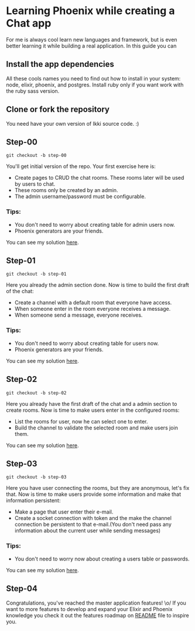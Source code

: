 # Learning Phoenix while creating a Chat app

For me is always cool learn new languages and framework, but is even better
learning it while building a real application. In this guide you can

## Install the app dependencies

All these cools names you need to find out how to install in your system: node,
elixir, phoenix, and postgres. Install ruby only if you want work with the ruby
sass version.

## Clone or fork the repository

You need have your own version of Ikki source code. :)

## Step-00

`git checkout -b step-00`

You'll get initial version of the repo. Your first exercise here is:

* Create pages to CRUD the chat rooms. These rooms later will be used by users
to chat.
* These rooms only be created by an admin.
* The admin username/password must be configurable.

### Tips:

 * You don't need to worry about creating table for admin users now.
 * Phoenix generators are your friends.

You can see my solution [here](https://github.com/ulissesalmeida/ikki/compare/step-00...step-01).

## Step-01

`git checkout -b step-01`

Here you already the admin section done. Now is time to build the first draft
of the chat:

* Create a channel with a default room that everyone have access.
* When someone enter in the room everyone receives a message.
* When someone send a message, everyone receives.

### Tips:

* You don't need to worry about creating table for users now.
* Phoenix generators are your friends.

You can see my solution [here](https://github.com/ulissesalmeida/ikki/compare/step-01...step-02).

## Step-02

`git checkout -b step-02`

Here you already have the first draft of the chat and a admin section to create
rooms. Now is time to make users enter in the configured rooms:

* List the rooms for user, now he can select one to enter.
* Build the channel to validate the selected room and make users join them.

You can see my solution [here](https://github.com/ulissesalmeida/ikki/compare/step-02...step-03).

## Step-03

`git checkout -b step-03`

Here you have user connecting the rooms, but they are anonymous, let's fix that.
Now is time to make users provide some information and make that information
persistent:

* Make a page that user enter their e-mail.
* Create a socket connection with token and the make the channel connection
be persistent to that e-mail.(You don't need pass any information about the
current user while sending messages)

### Tips:

* You don't need to worry now about creating a users table or passwords.

You can see my solution [here](https://github.com/ulissesalmeida/ikki/compare/step-03...step-04).

## Step-04

Congratulations, you've reached the master application features! \o/ If you want
to more features to develop and expand your Elixir and Phoenix knowledge you check
it out the features roadmap on [README](README.md) file to inspire you.
